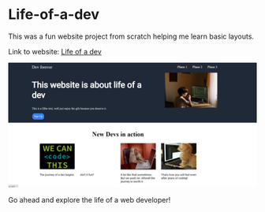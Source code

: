 # Life-of-a-dev
This was a fun website project from scratch helping me learn basic layouts.

Link to website: [Life of a dev](https://devmev10.github.io/Life-of-a-dev/)

![fun](/thumb.jpg)

Go ahead and explore the life of a web developer!
